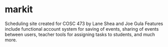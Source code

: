 # markit
Scheduling site created for COSC 473 by Lane Shea and Joe Gula
Features include functional account system for saving of events, sharing of events between users, teacher tools for assigning tasks to students, and much more.
